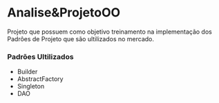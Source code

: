 # Analise&ProjetoOO

<p> Projeto que possuem como objetivo treinamento na implementação dos Padrôes de Projeto que são ultilizados no mercado.</p>

<h3>Padrões Ultilizados</h3>
<ul>
<li>Builder</li>
<li>AbstractFactory</li>
<li>Singleton</li>
<li>DAO</li> 
</ul>
